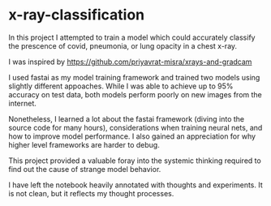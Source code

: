 # x-ray-classification


In this project I attempted to train a model which could accurately classify the prescence of covid, pneumonia, or lung opacity in a chest x-ray.

I was inspired by https://github.com/priyavrat-misra/xrays-and-gradcam

I used fastai as my model training framework and trained two models using slightly different appoaches. While I was able to achieve up to 95% accuracy on test data, both models perform poorly on new images from the internet. 

Nonetheless, I learned a lot about the fastai framework (diving into the source code for many hours), considerations when training neural nets, and how to improve model performance. I also gained an appreciation for why higher level frameworks are harder to debug. 

This project provided a valuable foray into the systemic thinking required to find out the cause of strange model behavior. 

I have left the notebook heavily annotated with thoughts and experiments. It is not clean, but it reflects my thought processes. 
